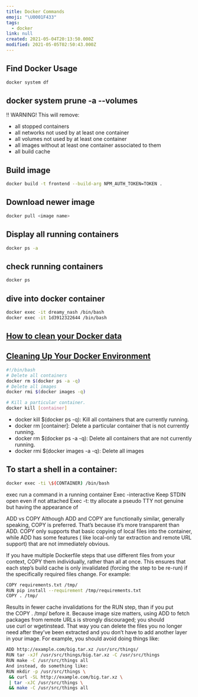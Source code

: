 ```yaml
---
title: Docker Commands
emoji: "\U0001F433"
tags:
  - docker
link: null
created: 2021-05-04T20:13:50.000Z
modified: 2021-05-05T02:50:43.000Z
---
```


## Find Docker Usage

```sh
docker system df
```

## docker system prune -a --volumes

‼️ WARNING! This will remove:

- all stopped containers
- all networks not used by at least one container
- all volumes not used by at least one container
- all images without at least one container associated to them
- all build cache

## Build image

```sh
docker build -t frontend --build-arg NPM_AUTH_TOKEN=TOKEN .
```

## Download newer image

```sh
docker pull <image name>
```

## Display all running containers

```sh
docker ps -a
```

## check running containers

```sh
docker ps
```

## dive into docker container

```sh
docker exec -it dreamy_nash /bin/bash
docker exec -it 1d3912322644 /bin/bash
```

## [How to clean your Docker data](https://dockerwebdev.com/tutorials/clean-up-docker/)

## [Cleaning Up Your Docker Environment](https://www.digitalocean.com/community/tutorials/how-to-remove-docker-images-containers-and-volumes#removing-containers)

```sh
#!/bin/bash
# Delete all containers
docker rm $(docker ps -a -q)
# Delete all images
docker rmi $(docker images -q)

# Kill a particular container.
docker kill [container]
```

- docker kill \$(docker ps -q): Kill all containers that are currently running.
- docker rm [container]: Delete a particular container that is not currently running.
- docker rm \$(docker ps -a -q): Delete all containers that are not currently running.
- docker rmi \$(docker images -a -q): Delete all images

## To start a shell in a container:

```sh
docker exec -ti \$(CONTAINER) /bin/bash
```

exec run a command in a running container
Exec -interactive Keep STDIN open even if not attached
Exec -t: tty allocate a pseudo TTY not genuine but having the appearance of

ADD vs COPY
Although ADD and COPY are functionally similar, generally speaking, COPY is preferred. That’s because it’s more transparent than ADD. COPY only supports that basic copying of local files into the container, while ADD has some features ( like local-only tar extraction and remote URL support) that are not immediately obvious.

If you have multiple Dockerfile steps that use different files from your context, COPY them individually, rather than all at once. This ensures that each step’s build cache is only invalidated (forcing the step to be re-run) if the specifically required files change.
For example:

```sh
COPY requirements.txt /tmp/
RUN pip install --requirement /tmp/requirements.txt
COPY . /tmp/
```

Results in fewer cache invalidations for the RUN step, than if you put the COPY . /tmp/ before it.
Because image size matters, using ADD to fetch packages from remote URLs is strongly discouraged; you should use curl or wgetinstead. That way you can delete the files you no longer need after they’ve been extracted and you don’t have to add another layer in your image. For example, you should avoid doing things like:

```sh
ADD http://example.com/big.tar.xz /usr/src/things/
RUN tar -xJf /usr/src/things/big.tar.xz -C /usr/src/things
RUN make -C /usr/src/things all
And instead, do something like:
RUN mkdir -p /usr/src/things \
 && curl -SL http://example.com/big.tar.xz \
 | tar -xJC /usr/src/things \
 && make -C /usr/src/things all
```

